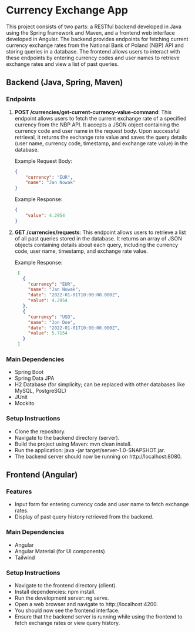 # Currency Exchange App

This project consists of two parts: a RESTful backend developed in Java using the Spring framework and Maven, and a frontend web interface developed in Angular. The backend provides endpoints for fetching current currency exchange rates from the National Bank of Poland (NBP) API and storing queries in a database. The frontend allows users to interact with these endpoints by entering currency codes and user names to retrieve exchange rates and view a list of past queries.

## Backend (Java, Spring, Maven)

### Endpoints

1. **POST /currencies/get-current-currency-value-command**: This endpoint allows users to fetch the current exchange rate of a specified currency from the NBP API. It accepts a JSON object containing the currency code and user name in the request body. Upon successful retrieval, it returns the exchange rate value and saves the query details (user name, currency code, timestamp, and exchange rate value) in the database.

   Example Request Body:
   ```json
   {
       "currency": "EUR",
       "name": "Jan Nowak"
   }
   ```
   Example Response:
    ```json
   {
        "value": 4.2954
   }
   ```

2. **GET /currencies/requests**:  This endpoint allows users to retrieve a list of all past queries stored in the database. It returns an array of JSON objects containing details about each query, including the currency code, user name, timestamp, and exchange rate value. 

    Example Response:
   ```json
    [
      {
        "currency": "EUR",
        "name": "Jan Nowak",
        "date": "2022-01-01T10:00:00.000Z",
        "value": 4.2954
      },
      {
        "currency": "USD",
        "name": "Jon Doe",
        "date": "2022-01-01T10:00:00.000Z",
        "value": 5.7154
      }
    ]
   ```
### Main Dependencies
* Spring Boot
* Spring Data JPA
* H2 Database (for simplicity; can be replaced with other databases like MySQL, PostgreSQL)
* JUnit
* Mockito

### Setup Instructions
* Clone the repository.
* Navigate to the backend directory (server).
* Build the project using Maven: mvn clean install.
* Run the application: java -jar target/server-1.0-SNAPSHOT.jar.
* The backend server should now be running on http://localhost:8080.

## Frontend (Angular)

### Features
* Input form for entering currency code and user name to fetch exchange rates.
* Display of past query history retrieved from the backend.

### Main Dependencies
* Angular
* Angular Material (for UI components)
* Tailwind

### Setup Instructions
* Navigate to the frontend directory (client).
* Install dependencies: npm install.
* Run the development server: ng serve.
* Open a web browser and navigate to http://localhost:4200.
* You should now see the frontend interface.
* Ensure that the backend server is running while using the frontend to fetch exchange rates or view query history.